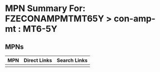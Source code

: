 



# MPN Summary For: FZECONAMPMTMT65Y > con-amp-mt : MT6-5Y

## MPNs
  

|MPN|Direct Links|Search Links|
| :--- | :--- | :--- |
||||
